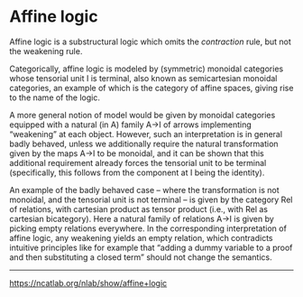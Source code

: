 # Affine logic

Affine logic is a substructural logic which omits the _contraction_ rule, but not the weakening rule.

Categorically, affine logic is modeled by (symmetric) monoidal categories whose tensorial unit I is terminal, also known as semicartesian monoidal categories, an example of which is the category of affine spaces, giving rise to the name of the logic.

A more general notion of model would be given by monoidal categories equipped with a natural (in A) family A→I of arrows implementing “weakening” at each object. However, such an interpretation is in general badly behaved, unless we additionally require the natural transformation given by the maps A→I to be monoidal, and it can be shown that this additional requirement already forces the tensorial unit to be terminal (specifically, this follows from the component at I being the identity).

An example of the badly behaved case – where the transformation is not monoidal, and the tensorial unit is not terminal – is given by the category Rel of relations, with cartesian product as tensor product (i.e., with Rel as cartesian bicategory). Here a natural family of relations A→I is given by picking empty relations everywhere. In the corresponding interpretation of affine logic, any weakening yields an empty relation, which contradicts intuitive principles like for example that “adding a dummy variable to a proof and then substituting a closed term” should not change the semantics.

---

https://ncatlab.org/nlab/show/affine+logic
